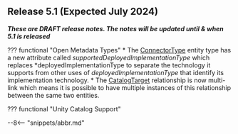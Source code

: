 <!-- SPDX-License-Identifier: CC-BY-4.0 -->
<!-- Copyright Contributors to the Egeria project. -->

## Release 5.1 (Expected July 2024)

_**These are DRAFT release notes.  The notes will be updated until & when 5.1 is released**_

??? functional "Open Metadata Types"
    * The [ConnectorType](/types/2/0201-Connectors-and-Connections) entity type has a new attribute called *supportedDeployedImplementationType* which replaces *deployedImplementationType to separate the technology it supports from other uses of *deployedImplementationType* that identify its implementation technology.
    * The [CatalogTarget](/types/4/0464-Dynamic-Integration-Groups) relationship is now multi-link which means it is possible to have multiple instances of this relationship between the same two entities.

??? functional "Unity Catalog Support"
    


--8<-- "snippets/abbr.md"

